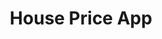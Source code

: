 ---
title: House Price App
emoji: 🔥
colorFrom: pink
colorTo: yellow
sdk: gradio
sdk_version: 5.9.1
app_file: app.py
pinned: false
short_description: Italian House Price Predictions Demo App
---